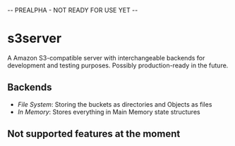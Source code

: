 -- PREALPHA - NOT READY FOR USE YET --

# s3server

A Amazon S3-compatible server with interchangeable backends for development and testing purposes. Possibly production-ready in the future.

## Backends

- _File System_: Storing the buckets as directories and Objects as files
- _In Memory_: Stores everything in Main Memory state structures

## Not supported features at the moment

